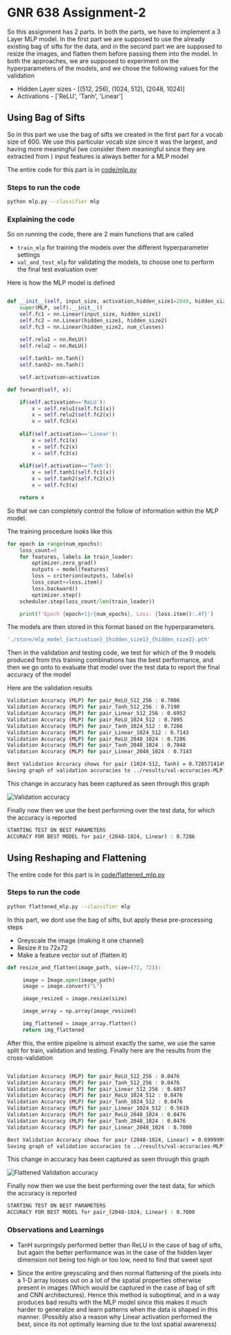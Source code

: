 # GNR 638 Assignment-2

So this assignment has 2 parts. In both the parts, we have to implement a 3 Layer MLP model. In the first part we are supposed to use the already existing bag of sifts for the data, and in the second part we are supposed to resize the images, and flatten them before passing them into the model. In both the approaches, we are supposed to experiment on the hyperparameters of the models, and we chose the following values for the validation

- Hidden Layer sizes - [(512, 256), (1024, 512), (2048, 1024)]
- Activations - ['ReLU', 'Tanh', 'Linear']

## Using Bag of Sifts

So in this part we use the bag of sifts we created in the first part for a vocab size of 600. We use this particular vocab size since it was the largest, and having more meaningful (we consider them meaningful since they are extracted from ) input features is always better for a MLP model

The entire code for this part is in [code/mlp.py](./code/mlp.py)

### Steps to run the code

```bash
python mlp.py --classifier mlp
```

### Explaining the code

So on running the code, there are 2 main functions that are called
- `train_mlp` for training the models over the different hyperparameter settings
- `val_and_test_mlp` for validating the models, to choose one to perform the final test evaluation over

Here is how the MLP model is defined

```python

def __init__(self, input_size, activation,hidden_size1=2048, hidden_size2=1024, num_classes=21):
    super(MLP, self).__init__()
    self.fc1 = nn.Linear(input_size, hidden_size1)
    self.fc2 = nn.Linear(hidden_size1, hidden_size2)
    self.fc3 = nn.Linear(hidden_size2, num_classes)
    
    self.relu1 = nn.ReLU()
    self.relu2 = nn.ReLU()

    self.tanh1= nn.Tanh()
    self.tanh2= nn.Tanh()

    self.activation=activation

def forward(self, x):

    if(self.activation=='ReLU'):
        x = self.relu1(self.fc1(x))
        x = self.relu2(self.fc2(x))
        x = self.fc3(x)
    
    elif(self.activation=='Linear'):
        x = self.fc1(x)
        x = self.fc2(x)
        x = self.fc3(x)
    
    elif(self.activation=='Tanh'):
        x = self.tanh1(self.fc1(x))
        x = self.tanh2(self.fc2(x))
        x = self.fc3(x)

    return x
```

So that we can completely control the follow of information within the MLP model. 

The training procedure looks like this

```python
for epoch in range(num_epochs):
    loss_count=0
    for features, labels in train_loader:
        optimizer.zero_grad()
        outputs = model(features)
        loss = criterion(outputs, labels)
        loss_count+=loss.item()
        loss.backward()
        optimizer.step()
    scheduler.step(loss_count/len(train_loader))

    print(f'Epoch {epoch+1}/{num_epochs}, Loss: {loss.item():.4f}')
```
            

The models are then stored in this format based on the hyperparameters.

```bash
'./store/mlp_model_{activation}_{hidden_size1}_{hidden_size2}.pth'
```

Then in the validation and testing code, we test for which of the 9 models produced from this training combinations has the best performance, and then we go onto to evaluate that model over the test data to report the final accuracy of the model

Here are the validation results

```bash
Validation Accuracy (MLP) for pair_ReLU_512_256 : 0.7000
Validation Accuracy (MLP) for pair_Tanh_512_256 : 0.7190
Validation Accuracy (MLP) for pair_Linear_512_256 : 0.6952
Validation Accuracy (MLP) for pair_ReLU_1024_512 : 0.7095
Validation Accuracy (MLP) for pair_Tanh_1024_512 : 0.7286
Validation Accuracy (MLP) for pair_Linear_1024_512 : 0.7143
Validation Accuracy (MLP) for pair_ReLU_2048_1024 : 0.7286
Validation Accuracy (MLP) for pair_Tanh_2048_1024 : 0.7048
Validation Accuracy (MLP) for pair_Linear_2048_1024 : 0.7143

Best Validation Accuracy shows for pair (1024-512, Tanh) = 0.7285714149475098
Saving graph of validation accuracies to ../results/val-accuracies-MLP.png
```

This change in accuracy has been captured as seen through this graph

![Validation accuracy](./results/val-accuracies-MLP.png)

Finally now then we use the best performing over the test data, for which the accuracy is reported

```bash
STARTING TEST ON BEST PARAMETERS
ACCURACY FOR BEST MODEL for pair_(2048-1024, Linear) : 0.7286
```

## Using Reshaping and Flattening

The entire code for this part is in [code/flattened_mlp.py](./code/flattened_mlp.py)

### Steps to run the code

```bash
python flattened_mlp.py --classifier mlp
```

In this part, we dont use the bag of sifts, but apply these pre-processing steps
- Greyscale the image (making it one channel)
- Resize it to 72x72 
- Make a feature vector out of (flatten it)

```python
def resize_and_flatten(image_path, size=(72, 72)):

     image = Image.open(image_path)
     image = image.convert("L")

     image_resized = image.resize(size)

     image_array = np.array(image_resized)

     img_flattened = image_array.flatten()
     return img_flattened
```

After this, the entire pipeline is almost exactly the same, we use the same split for train, validation and testing. Finally here are the results from the cross-validation

```bash

Validation Accuracy (MLP) for pair_ReLU_512_256 : 0.0476
Validation Accuracy (MLP) for pair_Tanh_512_256 : 0.0476
Validation Accuracy (MLP) for pair_Linear_512_256 : 0.6857
Validation Accuracy (MLP) for pair_ReLU_1024_512 : 0.0476
Validation Accuracy (MLP) for pair_Tanh_1024_512 : 0.0476
Validation Accuracy (MLP) for pair_Linear_1024_512 : 0.5619
Validation Accuracy (MLP) for pair_ReLU_2048_1024 : 0.0476
Validation Accuracy (MLP) for pair_Tanh_2048_1024 : 0.0476
Validation Accuracy (MLP) for pair_Linear_2048_1024 : 0.7000

Best Validation Accuracy shows for pair (2048-1024, Linear) = 0.699999988079071
Saving graph of validation accuracies to ../results/val-accuracies-MLP-flattened.png  

```

This change in accuracy has been captured as seen through this graph

![Flattened Validation accuracy](./results/val-accuracies-MLP-flattened.png)

Finally now then we use the best performing over the test data, for which the accuracy is reported


```bash
STARTING TEST ON BEST PARAMETERS
ACCURACY FOR BEST MODEL for pair_(2048-1024, Linear) : 0.7000
```



### Observations and Learnings

- TanH surpringsly performed better than ReLU in the case of bag of sifts, but again the better performance was in the case of the hidden layer dimension not being too high or too low, need to find that sweet spot

- Since the entire greyscaling and then normal flattening of the pixels into a 1-D array looses out on a lot of the spatial properties otherwise present in images (Which would be captured in the case of bag of sift and CNN architectures). Hence this method is suboptimal, and in a way produces bad results with the MLP model since this makes it much harder to generalize and learn patterns when the data is shaped in this manner. (Possibly also a reason why Linear activation performed the best, since its not optimally learning due to the lost spatial awareness)